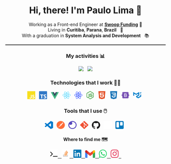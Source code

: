 <h1 align="center">
  Hi, there! I'm Paulo Lima 🤘️
</h1>

<p align="center">
   Working as a Front-end Engineer at <b><a href="https://swoopfunding.com/">Swoop Funding</a></b> 👔️
   </br>
   Living in <b>Curitiba</b>, <b>Parana</b>, <b>Brazil</b> &nbsp; 📌
   </br>
   With a graduation in <b>System Analysis and Development</b> &nbsp; 📚️
</p>

<hr style="border-top: 1px dotted"/>

<h3 align="center">
  My activities 📊️
</h2>

<div align="center">
  <img width="47.7%" src="https://github-readme-stats.vercel.app/api?username=paulophlp&show_icons=true&theme=radical" />
  &nbsp;
  <img width="40%" src="https://github-readme-stats.vercel.app/api/top-langs/?username=paulophlp&&show_icons=true&layout=compact&theme=radical" />
</div>
<h3 align="center">
  Technologies that I work 👨‍💻️
</h3>

<p align=center>
  <img src="images/technologies/javascript.svg" width="5%" /> &nbsp;
  <img src="images/technologies/typescript.svg" width="5%"/> &nbsp;
  <img src="images/technologies/vue.svg" width="5%"/> &nbsp;
  <img src="images/technologies/react.svg" width="5%"/> &nbsp;
  <img src="images/technologies/native.svg" width="5%"/> &nbsp;
  <img src="images/technologies/node.svg" width="5%"/> &nbsp;
  <img src="images/technologies/html.svg" width="5%"/> &nbsp;
  <img src="images/technologies/css.svg" width="5%"/> &nbsp;
  <img src="images/technologies/bootstrap.svg" width="5%"/> &nbsp;
  <img src="images/technologies/material.svg" width="5%"/> &nbsp;
</p>

<h3 align="center">
  Tools that I use 🖱️
</h3>

<p align=center>
  <img src="images/tools/vscode.svg" width="5%" /> &nbsp;
  <img src="images/tools/postman.svg" width="5%" /> &nbsp;
  <img src="images/tools/insomnia.svg" width="5%" /> &nbsp;
  <img src="images/tools/git.svg" width="5%" /> &nbsp;
  <img src="images/tools/github.svg" width="5%" /> &nbsp;
  <img src="images/tools/notion.svg" width="5%" /> &nbsp;
  <img src="images/tools/trello.svg" width="5%" /> &nbsp;
</p>

<h4 align="center">
  Where to find me 🗺️
</h4>

<p align=center>
  <a
    href="https://paulophlp.github.io/portfolio/"
  >
    <img src="images/social/favicon.ico" width="5%" /> &nbsp;
  </a>
  <a
    href="https://stackoverflow.com/users/10607362/paulo-lima?tab=topactivity"
  >
    <img src="images/social/stack.svg" width="5%" /> &nbsp;
  </a>
  <a
    href="https://www.linkedin.com/in/paulo-lima-1218a9149/" 
  >
    <img src="images/social/linkedin.svg" width="5%" /> &nbsp;
  </a>
  <a
    href="mailto:plima.himself@gmail.com" 
  >
    <img src="images/social/gmail.png" width="6.3%" /> &nbsp;
  </a>
  <a
    href="https://web.whatsapp.com/send?phone=+5541997835546" 
  >
    <img src="images/social/whatsapp.svg" width="5%" /> &nbsp;
  </a>
  <a
    href="https://www.instagram.com/pauleta_mexicana" 
  >
  <img src="images/social/instagram.svg" width="5%" /> &nbsp;
  </a>
</p>
